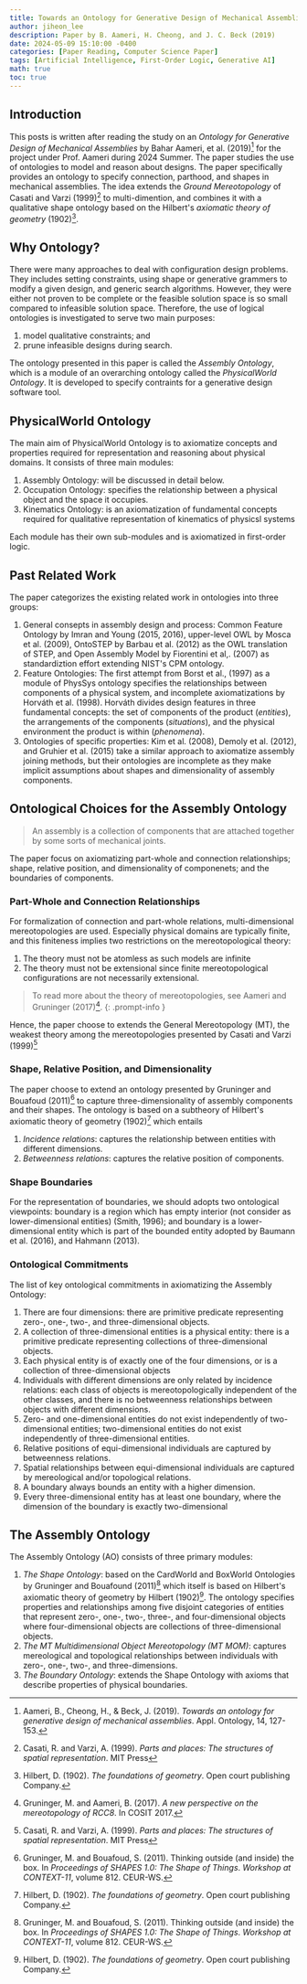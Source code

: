 ```yaml
---
title: Towards an Ontology for Generative Design of Mechanical Assemblies
author: jiheon_lee
description: Paper by B. Aameri, H. Cheong, and J. C. Beck (2019)
date: 2024-05-09 15:10:00 -0400
categories: [Paper Reading, Computer Science Paper]
tags: [Artificial Intelligence, First-Order Logic, Generative AI]
math: true
toc: true
---
```


## Introduction
This posts is written after reading the study on an _Ontology for Generative Design of Mechanical Assemblies_ by Bahar Aameri, et al. (2019)[^r1] for the project under Prof. Aameri during 2024 Summer. The paper studies the use of ontologies to model and reason about designs. The paper specifically provides an ontology to specify connection, parthood, and shapes in mechanical assemblies. The idea extends the _Ground Mereotopology_ of Casati and Varzi (1999)[^Casati-Varzi] to multi-dimention, and combines it with a qualitative shape ontology based on the Hilbert's _axiomatic theory of geometry_ (1902)[^Hilbert].

## Why Ontology?
There were many approaches to deal with configuration design problems. They includes setting constraints, using shape or generative grammers to modify a given design, and generic search algorithms. However, they were either not proven to be complete or the feasible solution space is so small compared to infeasible solution space. Therefore, the use of logical ontologies is investigated to serve two main purposes:

1. model qualitative constraints; and
2. prune infeasible designs during search.

The ontology presented in this paper is called the _Assembly Ontology_, which is a module of an overarching ontology called the _PhysicalWorld Ontology_. It is developed to specify contraints for a generative design software tool. 

## PhysicalWorld Ontology
The main aim of PhysicalWorld Ontology is to axiomatize concepts and properties required for representation and reasoning about physical domains. It consists of three main modules:

1. Assembly Ontology: will be discussed in detail below.
2. Occupation Ontology: specifies the relationship between a physical object and the space it occupies.
3. Kinematics Ontology: is an axiomatization of fundamental concepts required for qualitative representation of kinematics of physicsl systems

Each module has their own sub-modules and is axiomatized in first-order logic.

## Past Related Work
The paper categorizes the existing related work in ontologies into three groups:

1. General consepts in assembly design and process: Common Feature Ontology by Imran and Young (2015, 2016), upper-level OWL by Mosca et al. (2009), OntoSTEP by Barbau et al. (2012) as the OWL translation of STEP, and Open Assembly Model by Fiorentini et al,. (2007) as standardiztion effort extending NIST's CPM ontology.
2. Feature Ontologies: The first attempt from Borst et al., (1997) as a module of PhysSys ontology specifies the relationships between components of a physical system, and incomplete axiomatizations by Horváth et al. (1998). Horváth divides design features in three fundamental concepts: the set of components of the product (_entities_), the arrangements of the components (_situations_), and the physical environment the product is within (_phenomena_). 
3. Ontologies of specific properties: Kim et al. (2008), Demoly et al. (2012), and Gruhier et al. (2015) take a similar approach to axiomatize assembly joining methods, but their ontologies are incomplete as they make implicit assumptions about shapes and dimensionality of assembly components.

## Ontological Choices for the Assembly Ontology
> An assembly is a collection of components that are attached together by some sorts of mechanical joints. 

The paper focus on axiomatizing part-whole and connection relationships; shape, relative position, and dimensionality of componenets; and the boundaries of components.

### Part-Whole and Connection Relationships
For formalization of connection and part-whole relations, multi-dimensional mereotopologies are used. Especially physical domains are typically finite, and this finiteness implies two restrictions on the mereotopological theory:

1. The theory must not be atomless as such models are infinite
2. The theory must not be extensional since finite mereotopological configurations are not necessarily extensional.

> To read more about the theory of mereotopologies, see Aameri and Gruninger (2017)[^Gruninger-Aameri].
{: .prompt-info }

Hence, the paper choose to extends the General Mereotopology (MT), the weakest theory among the mereotopologies presented by Casati and Varzi (1999)[^Casati-Varzi]

### Shape, Relative Position, and Dimensionality 
The paper choose to extend an ontology presented by Gruninger and Bouafoud (2011)[^Gruninger-Bouafound] to capture three-dimensionality of assembly components and their shapes. The ontology is based on a subtheory of Hilbert's axiomatic theory of geometry (1902)[^Hilbert] which entails

1. *Incidence relations*: captures the relationship between entities with different dimensions.
2. *Betweenness relations*: captures the relative position of components.

### Shape Boundaries
For the representation of boundaries, we should adopts two ontological viewpoints: boundary is a region which has empty interior (not consider as lower-dimensional entities) (Smith, 1996); and boundary is a lower-dimensional entity which is part of the bounded entity adopted by Baumann et al. (2016), and Hahmann (2013).

### Ontological Commitments
The list of key ontological commitments in axiomatizing the Assembly Ontology:
1. There are four dimensions: there are primitive predicate representing zero-, one-, two-, and three-dimensional objects.
2. A collection of three-dimensional entities is a physical entity: there is a primitive predicate representing collections of three-dimensional objects.
3. Each physical entity is of exactly one of the four dimensions, or is a collection of three-dimensional objects
4. Individuals with different dimensions are only related by incidence relations: each class of objects is mereotopologically independent of the other classes, and there is no betweenness relationships between objects with different dimensions.
5. Zero- and one-dimensional entities do not exist independently of two-dimensional entities; two-dimensional entities do not exist independently of three-dimensional entities.
6. Relative positions of equi-dimensional individuals are captured by betweenness relations.
7. Spatial relationships between equi-dimensional individuals are captured by mereological and/or topological relations.
8. A boundary always bounds an entity with a higher dimension.
9. Every three-dimensional entity has at least one boundary, where the dimension of the boundary is exactly two-dimensional

## The Assembly Ontology
The Assembly Ontology (AO) consists of three primary modules:

1. *The Shape Ontology*: based on the CardWorld and BoxWorld Ontologies by Gruninger and Bouafound (2011)[^Gruninger-Bouafound] which itself is based on Hilbert's axiomatic theory of geometry by Hilbert (1902)[^Hilbert]. The ontology specifies properties and relationships among five disjoint categories of entities that represent zero-, one-, two-, three-, and four-dimensional objects where four-dimensional objects are collections of three-dimensional objects.
2. *The MT Multidimensional Object Mereotopology (MT MOM)*: captures mereological and topological relationships between individuals with zero-, one-, two-, and three-dimensions.
3. *The Boundary Ontology*: extends the Shape Ontology with axioms that describe properties of physical boundaries.

[^r1]: Aameri, B., Cheong, H., & Beck, J. (2019). _Towards an ontology for generative design of mechanical assemblies_. Appl. Ontology, 14, 127-153.
[^Casati-Varzi]: Casati, R. and Varzi, A. (1999). _Parts and places: The structures of spatial representation_. MIT Press
[^Gruninger-Aameri]: Gruninger, M. and Aameri, B. (2017). _A new perspective on the mereotopology of RCC8_. In COSIT 2017.
[^Gruninger-Bouafound]: Gruninger, M. and Bouafoud, S. (2011). Thinking outside (and inside) the box. In _Proceedings of SHAPES 1.0: The Shape of Things_. _Workshop at CONTEXT-11_, volume 812. CEUR-WS.
[^Hilbert]: Hilbert, D. (1902). _The foundations of geometry_. Open court publishing Company.
